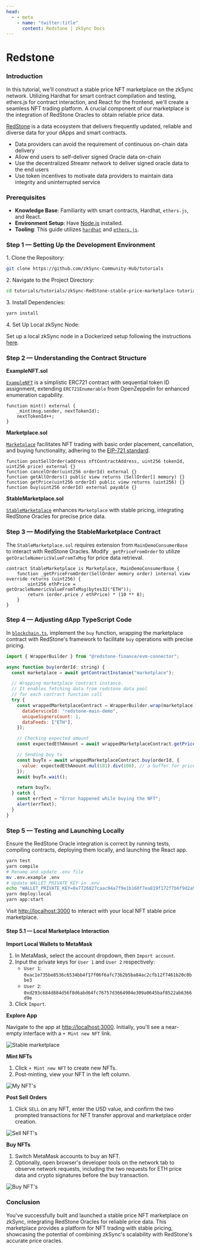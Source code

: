 ```yaml
---
head:
  - - meta
    - name: "twitter:title"
      content: Redstone | zkSync Docs
---
```


# Redstone

### Introduction

In this tutorial, we'll construct a stable price NFT marketplace on the zkSync network. Utilizing Hardhat for smart contract compilation and testing, ethers.js for contract interaction, and React for the frontend, we'll create a seamless NFT trading platform. A crucial component of our marketplace is the integration of RedStone Oracles to obtain reliable price data.

[RedStone](https://docs.redstone.finance/docs/introduction) is a data ecosystem that delivers frequently updated, reliable and diverse data for your dApps and smart contracts.

- Data providers can avoid the requirement of continuous on-chain data delivery
- Allow end users to self-deliver signed Oracle data on-chain
- Use the decentralized Streamr network to deliver signed oracle data to the end users
- Use token incentives to motivate data providers to maintain data integrity and uninterrupted service

### Prerequisites

- **Knowledge Base**: Familiarity with smart contracts, Hardhat, `ethers.js`, and React.
- **Environment Setup**: Have [Node.js](https://nodejs.org/) installed.
- **Tooling**: This guide utilizes [`hardhat`](https://hardhat.org/) and [`ethers.js`](https://docs.ethers.io/v5/).

### Step 1 — Setting Up the Development Environment

1\. Clone the Repository:

```bash
git clone https://github.com/zkSync-Community-Hub/tutorials
```

2\. Navigate to the Project Directory:

```bash
cd tutorials/tutorials/zkSync-RedStone-stable-price-marketplace-tutorial/code
```

3\. Install Dependencies:

```bash
yarn install
```

4\. Set Up Local zkSync Node:

Set up a local zkSync node in a Dockerized setup following the instructions [here](https://era.zksync.io/docs/tools/testing/dockerized-testing.html).

### Step 2 — Understanding the Contract Structure

**ExampleNFT.sol**

[`ExampleNFT`](https://github.com/zkSync-Community-Hub/tutorials/blob/d01c44af89bff8d8c322ae9d6ebc823a3111b447/tutorials/zkSync-RedStone-stable-price-marketplace-tutorial/code/contracts/ExampleNFT.sol#L2) is a simplistic ERC721 contract with sequential token ID assignment, extending `ERC721Enumerable` from OpenZeppelin for enhanced enumeration capability.

```solidity
function mint() external {
    _mint(msg.sender, nextTokenId);
    nextTokenId++;
}
```

**Marketplace.sol**

[`Marketplace`](https://github.com/zkSync-Community-Hub/tutorials/blob/d01c44af89bff8d8c322ae9d6ebc823a3111b447/tutorials/zkSync-RedStone-stable-price-marketplace-tutorial/code/contracts/Marketplace.sol#L6) facilitates NFT trading with basic order placement, cancellation, and buying functionality, adhering to the [EIP-721 standard](https://eips.ethereum.org/EIPS/eip-721).

```solidity
function postSellOrder(address nftContractAddress, uint256 tokenId, uint256 price) external {}
function cancelOrder(uint256 orderId) external {}
function getAllOrders() public view returns (SellOrder[] memory) {}
function getPrice(uint256 orderId) public view returns (uint256) {}
function buy(uint256 orderId) external payable {}
```

**StableMarketplace.sol**

[`StableMarketplace`](https://github.com/zkSync-Community-Hub/tutorials/blob/d01c44af89bff8d8c322ae9d6ebc823a3111b447/tutorials/zkSync-RedStone-stable-price-marketplace-tutorial/code/contracts/StableMarketplace.sol#L11) enhances `Marketplace` with stable pricing, integrating RedStone Oracles for precise price data.

### Step 3 — Modifying the StableMarketplace Contract

The `StableMarketplace.sol` requires extension from `MainDemoConsumerBase` to interact with RedStone Oracles. Modify `_getPriceFromOrder` to utilize `getOracleNumericValueFromTxMsg` for price data retrieval.

```solidity
contract StableMarketplace is Marketplace, MainDemoConsumerBase {
    function _getPriceFromOrder(SellOrder memory order) internal view override returns (uint256) {
        uint256 ethPrice = getOracleNumericValueFromTxMsg(bytes32("ETH"));
        return (order.price / ethPrice) * (10 ** 8);
    }
}
```

### Step 4 — Adjusting dApp TypeScript Code

In [`blockchain.ts`](https://github.com/zkSync-Community-Hub/tutorials/blob/d01c44af89bff8d8c322ae9d6ebc823a3111b447/tutorials/zkSync-RedStone-stable-price-marketplace-tutorial/code/src/core/blockchain.ts#L121), implement the `buy` function, wrapping the marketplace contract with RedStone's framework to facilitate `buy` operations with precise pricing.

```javascript
import { WrapperBuilder } from "@redstone-finance/evm-connector";

async function buy(orderId: string) {
  const marketplace = await getContractInstance("marketplace");

  // Wrapping marketplace contract instance.
  // It enables fetching data from redstone data pool
  // for each contract function call
  try {
    const wrappedMarketplaceContract = WrapperBuilder.wrap(marketplace).usingDataService({
      dataServiceId: "redstone-main-demo",
      uniqueSignersCount: 1,
      dataFeeds: ["ETH"],
    });

    // Checking expected amount
    const expectedEthAmount = await wrappedMarketplaceContract.getPrice(orderId);

    // Sending buy tx
    const buyTx = await wrappedMarketplaceContract.buy(orderId, {
      value: expectedEthAmount.mul(101).div(100), // a buffer for price movements
    });
    await buyTx.wait();

    return buyTx;
  } catch {
    const errText = "Error happened while buying the NFT";
    alert(errText);
  }
}
```

### Step 5 — Testing and Launching Locally

Ensure the RedStone Oracle integration is correct by running tests, compiling contracts, deploying them locally, and launching the React app.

```bash
yarn test
yarn compile
# Rename and update .env file
mv .env.example .env
# Update WALLET_PRIVATE_KEY in .env
echo "WALLET_PRIVATE_KEY=0x7726827caac94a7f9e1b160f7ea819f172f7b6f9d2a97f992c38edeab82d4110" >> .env
yarn deploy:local
yarn app:start
```

Visit [http://localhost:3000](http://localhost:3000) to interact with your local NFT stable price marketplace.

#### Step 5.1 — Local Marketplace Interaction

**Import Local Wallets to MetaMask**

1. In MetaMask, select the account dropdown, then `Import account`.
2. Input the private keys for `User 1` and `User 2` respectively:
   - `User 1`: `0xac1e735be8536c6534bb4f17f06f6afc73b2b5ba84ac2cfb12f7461b20c0bbe3`
   - `User 2`: `0xd293c684d884d56f8d6abd64fc76757d3664904e309a0645baf8522ab6366d9e`
3. Click `Import`.

**Explore App**

Navigate to the app at [http://localhost:3000](http://localhost:3000). Initially, you'll see a near-empty interface with a `+ Mint new NFT` link.

![Stable marketplace](../../../assets/images/redstone-stable-marketplace-app.png)

**Mint NFTs**

1. Click `+ Mint new NFT` to create new NFTs.
2. Post-minting, view your NFT in the left column.

![My NFT's](../../../assets/images/redstone-my-nfts.png)

**Post Sell Orders**

1. Click `SELL` on any NFT, enter the USD value, and confirm the two prompted transactions for NFT transfer approval and marketplace order creation.

![Sell NFT's](../../../assets/images/redstone-orders.png)

**Buy NFTs**

1. Switch MetaMask accounts to buy an NFT.
2. Optionally, open browser's developer tools on the network tab to observe network requests, including the two requests for ETH price data and crypto signatures before the buy transaction.

![Buy NFT's](../../../assets/images/redstone-requests.png)

### Conclusion

You've successfully built and launched a stable price NFT marketplace on zkSync, integrating RedStone Oracles for reliable price data. This marketplace provides a platform for NFT trading with stable pricing, showcasing the potential of combining zkSync's scalability with RedStone's accurate price oracles.
